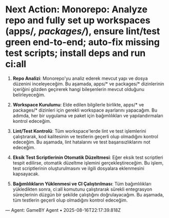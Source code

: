 # Next Action: Monorepo: Analyze repo and fully set up workspaces (apps/*, packages/*), ensure lint/test green end-to-end; auto-fix missing test scripts; install deps and run ci:all

1. **Repo Analizi**: Monorepo'yu analiz ederek mevcut yapı ve dosya düzenini inceleyeceğim. Bu aşamada, apps/* ve packages/* dizinlerinin içeriğini gözden geçirerek hangi bileşenlerin mevcut olduğunu belirleyeceğim.

2. **Workspace Kurulumu**: Elde edilen bilgilerle birlikte, apps/* ve packages/* dizinleri için gerekli workspace ayarlarını yapacağım. Bu adımda, her bir uygulama ve paket için bağımlılıkları ve yapılandırmaları kontrol edeceğim.

3. **Lint/Test Kontrolü**: Tüm workspace'lerde lint ve test işlemlerini çalıştırarak, kod kalitesinin ve testlerin geçerli olup olmadığını kontrol edeceğim. Bu aşamada, lint hatalarını ve test başarısızlıklarını not edeceğim.

4. **Eksik Test Scriptlerinin Otomatik Düzeltmesi**: Eğer eksik test scriptleri tespit edilirse, otomatik düzeltme işlemini gerçekleştireceğim. Bu işlem, test scriptlerinin oluşturulmasını ve ilgili dosyalara eklenmesini kapsayacak.

5. **Bağımlılıkların Yüklenmesi ve CI Çalıştırılması**: Tüm bağımlılıkları yükledikten sonra, ci:all komutunu çalıştırarak sürekli entegrasyon süreçlerinin düzgün bir şekilde çalıştığını doğrulayacağım. Bu aşamada, tüm testlerin geçerli olup olmadığını kontrol edeceğim.

— Agent: GameBY Agent • 2025-08-16T22:17:39.818Z
